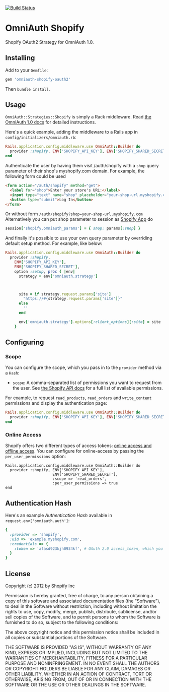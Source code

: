 [![Build Status](https://github.com/Shopify/omniauth-shopify-oauth2/workflows/CI/badge.svg?branch=master)](https://github.com/Shopify/omniauth-shopify-oauth2/actions)

# OmniAuth Shopify

Shopify OAuth2 Strategy for OmniAuth 1.0.

## Installing

Add to your `Gemfile`:

```ruby
gem 'omniauth-shopify-oauth2'
```

Then `bundle install`.

## Usage

`OmniAuth::Strategies::Shopify` is simply a Rack middleware. Read [the OmniAuth 1.0 docs](https://github.com/intridea/omniauth) for detailed instructions.

Here's a quick example, adding the middleware to a Rails app in `config/initializers/omniauth.rb`:

```ruby
Rails.application.config.middleware.use OmniAuth::Builder do
  provider :shopify, ENV['SHOPIFY_API_KEY'], ENV['SHOPIFY_SHARED_SECRET']
end
```

Authenticate the user by having them visit /auth/shopify with a `shop` query parameter of their shop's myshopify.com domain. For example, the following form could be used

```html
<form action="/auth/shopify" method="get">
  <label for="shop">Enter your store's URL:</label>
  <input type="text" name="shop" placeholder="your-shop-url.myshopify.com">
  <button type="submit">Log In</button>
</form>
```

Or without form `/auth/shopify?shop=your-shop-url.myshopify.com`
Alternatively you can put shop parameter to session as [Shopify App](https://github.com/Shopify/shopify_app) do

```ruby
session['shopify.omniauth_params'] = { shop: params[:shop] }
```

And finally it's possible to use your own query parameter by overriding default setup method. For example, like below:

```ruby
Rails.application.config.middleware.use OmniAuth::Builder do
  provider :shopify,
    ENV['SHOPIFY_API_KEY'],
    ENV['SHOPIFY_SHARED_SECRET'],
    option :setup, proc { |env|
      strategy = env['omniauth.strategy']



      site = if strategy.request.params['site']
        "https://#{strategy.request.params['site']}"
      else
        ''
      end

      env['omniauth.strategy'].options[:client_options][:site] = site
    }
```

## Configuring

### Scope

You can configure the scope, which you pass in to the `provider` method via a `Hash`:

* `scope`: A comma-separated list of permissions you want to request from the user. See [the Shopify API docs](http://docs.shopify.com/api/tutorials/oauth) for a full list of available permissions.

For example, to request `read_products`, `read_orders` and `write_content` permissions and display the authentication page:

```ruby
Rails.application.config.middleware.use OmniAuth::Builder do
  provider :shopify, ENV['SHOPIFY_API_KEY'], ENV['SHOPIFY_SHARED_SECRET'], :scope => 'read_products,read_orders,write_content'
end
```

### Online Access

Shopify offers two different types of access tokens: [online access and offline access](https://help.shopify.com/api/getting-started/authentication/oauth/api-access-modes). You can configure for online-access by passing the `per_user_permissions` option:

```
Rails.application.config.middleware.use OmniAuth::Builder do
  provider :shopify, ENV['SHOPIFY_API_KEY'],
                     ENV['SHOPIFY_SHARED_SECRET'],
                     :scope => 'read_orders',
                     :per_user_permissions => true
end
```

## Authentication Hash

Here's an example *Authentication Hash* available in `request.env['omniauth.auth']`:

```ruby
{
  :provider => 'shopify',
  :uid => 'example.myshopify.com',
  :credentials => {
    :token => 'afasd923kjh0934kf', # OAuth 2.0 access_token, which you store and use to authenticate API requests
  }
}
```

## License

Copyright (c) 2012 by Shopify Inc

Permission is hereby granted, free of charge, to any person obtaining a copy of this software and associated documentation files (the "Software"), to deal in the Software without restriction, including without limitation the rights to use, copy, modify, merge, publish, distribute, sublicense, and/or sell copies of the Software, and to permit persons to whom the Software is furnished to do so, subject to the following conditions:

The above copyright notice and this permission notice shall be included in all copies or substantial portions of the Software.

THE SOFTWARE IS PROVIDED "AS IS", WITHOUT WARRANTY OF ANY KIND, EXPRESS OR IMPLIED, INCLUDING BUT NOT LIMITED TO THE WARRANTIES OF MERCHANTABILITY, FITNESS FOR A PARTICULAR PURPOSE AND NONINFRINGEMENT. IN NO EVENT SHALL THE AUTHORS OR COPYRIGHT HOLDERS BE LIABLE FOR ANY CLAIM, DAMAGES OR OTHER LIABILITY, WHETHER IN AN ACTION OF CONTRACT, TORT OR OTHERWISE, ARISING FROM, OUT OF OR IN CONNECTION WITH THE SOFTWARE OR THE USE OR OTHER DEALINGS IN THE SOFTWARE.
